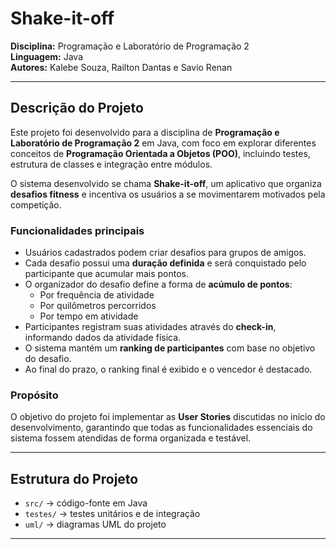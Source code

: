 # Shake-it-off

**Disciplina:** Programação e Laboratório de Programação 2  
**Linguagem:** Java  
**Autores:** Kalebe Souza, Railton Dantas e Savio Renan 

---

## Descrição do Projeto

Este projeto foi desenvolvido para a disciplina de **Programação e Laboratório de Programação 2** em Java, com foco em explorar diferentes conceitos de **Programação Orientada a Objetos (POO)**, incluindo testes, estrutura de classes e integração entre módulos.

O sistema desenvolvido se chama **Shake-it-off**, um aplicativo que organiza **desafios fitness** e incentiva os usuários a se movimentarem motivados pela competição.

### Funcionalidades principais

- Usuários cadastrados podem criar desafios para grupos de amigos.
- Cada desafio possui uma **duração definida** e será conquistado pelo participante que acumular mais pontos.
- O organizador do desafio define a forma de **acúmulo de pontos**:  
  - Por frequência de atividade  
  - Por quilômetros percorridos  
  - Por tempo em atividade
- Participantes registram suas atividades através do **check-in**, informando dados da atividade física.
- O sistema mantém um **ranking de participantes** com base no objetivo do desafio.
- Ao final do prazo, o ranking final é exibido e o vencedor é destacado.

### Propósito

O objetivo do projeto foi implementar as **User Stories** discutidas no início do desenvolvimento, garantindo que todas as funcionalidades essenciais do sistema fossem atendidas de forma organizada e testável.

---

## Estrutura do Projeto

- `src/` → código-fonte em Java  
- `testes/` → testes unitários e de integração  
- `uml/` → diagramas UML do projeto  

---
